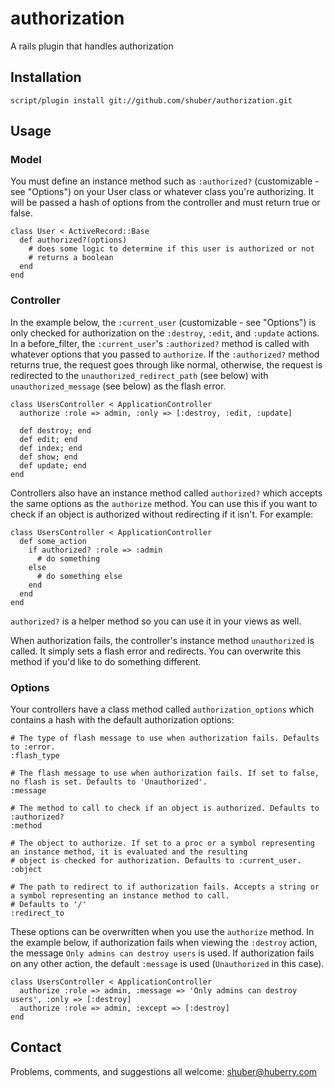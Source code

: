 authorization
=============

A rails plugin that handles authorization


Installation
------------

	script/plugin install git://github.com/shuber/authorization.git


Usage
-----

### Model ###

You must define an instance method such as `:authorized?` (customizable - see "Options") on your User class or whatever class you're 
authorizing. It will be passed a hash of options from the controller and must return true or false.

	class User < ActiveRecord::Base
	  def authorized?(options)
	    # does some logic to determine if this user is authorized or not
	    # returns a boolean
	  end
	end


### Controller ###

In the example below, the `:current_user` (customizable - see "Options") is only checked for authorization on the `:destroy`, `:edit`, 
and `:update` actions. In a before\_filter, the `:current_user`'s `:authorized?` method is called with whatever options that you 
passed to `authorize`. If the `:authorized?` method returns true, the request goes through like normal, otherwise, the request 
is redirected to the `unauthorized_redirect_path` (see below) with `unauthorized_message` (see below) as the flash error.

	class UsersController < ApplicationController
	  authorize :role => admin, :only => [:destroy, :edit, :update]
	  
	  def destroy; end
	  def edit; end
	  def index; end
	  def show; end
	  def update; end
	end

Controllers also have an instance method called `authorized?` which accepts the same options as the `authorize` method. You can use this 
if you want to check if an object is authorized without redirecting if it isn't. For example:

	class UsersController < ApplicationController
	  def some_action
	    if authorized? :role => :admin
	      # do something
	    else
	      # do something else
	    end
	  end
	end

`authorized?` is a helper method so you can use it in your views as well.

When authorization fails, the controller's instance method `unauthorized` is called. It simply sets a flash error and redirects. You can 
overwrite this method if you'd like to do something different.


### Options ###

Your controllers have a class method called `authorization_options` which contains a hash with the default authorization options:

	# The type of flash message to use when authorization fails. Defaults to :error.
	:flash_type
	
	# The flash message to use when authorization fails. If set to false, no flash is set. Defaults to 'Unauthorized'.
	:message
	
	# The method to call to check if an object is authorized. Defaults to :authorized?
	:method
	
	# The object to authorize. If set to a proc or a symbol representing an instance method, it is evaluated and the resulting 
	# object is checked for authorization. Defaults to :current_user.
	:object
	
	# The path to redirect to if authorization fails. Accepts a string or a symbol representing an instance method to call. 
	# Defaults to '/'
	:redirect_to

These options can be overwritten when you use the `authorize` method. In the example below, if authorization fails when viewing 
the `:destroy` action, the message `Only admins can destroy users` is used. If authorization fails on any other action, the 
default `:message` is used (`Unauthorized` in this case).

	class UsersController < ApplicationController
	  authorize :role => admin, :message => 'Only admins can destroy users', :only => [:destroy]
	  authorize :role => admin, :except => [:destroy]
	end


Contact
-------

Problems, comments, and suggestions all welcome: [shuber@huberry.com](mailto:shuber@huberry.com)